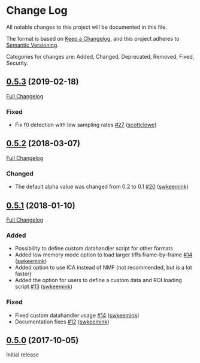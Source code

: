 # Change Log

All notable changes to this project will be documented in this file.

The format is based on [Keep a Changelog](https://keepachangelog.com/en/1.0.0/),
and this project adheres to [Semantic Versioning](https://semver.org/spec/v2.0.0.html).

Categories for changes are: Added, Changed, Deprecated, Removed, Fixed, Security.


## [0.5.3](https://github.com/rochefort-lab/fissa/tree/0.5.3) (2019-02-18)
[Full Changelog](https://github.com/rochefort-lab/fissa/compare/0.5.2...0.5.3)

### Fixed

- Fix f0 detection with low sampling rates [\#27](https://github.com/rochefort-lab/fissa/pull/27) ([scottclowe](https://github.com/scottclowe))


## [0.5.2](https://github.com/rochefort-lab/fissa/tree/0.5.2) (2018-03-07)
[Full Changelog](https://github.com/rochefort-lab/fissa/compare/0.5.1...0.5.2)

### Changed

- The default alpha value was changed from 0.2 to 0.1 [\#20](https://github.com/rochefort-lab/fissa/pull/20) ([swkeemink](https://github.com/swkeemink))


## [0.5.1](https://github.com/rochefort-lab/fissa/tree/0.5.1) (2018-01-10)
[Full Changelog](https://github.com/rochefort-lab/fissa/compare/0.5.0...0.5.1)

### Added

- Possibility to define custom datahandler script for other formats
- Added low memory mode option to load larger tiffs frame-by-frame [\#14](https://github.com/rochefort-lab/fissa/pull/14) ([swkeemink](https://github.com/swkeemink))
- Added option to use ICA instead of NMF (not recommended, but is a lot faster)
- Added the option for users to define a custom data and ROI loading script [\#13](https://github.com/rochefort-lab/fissa/pull/13) ([swkeemink](https://github.com/swkeemink))

### Fixed

- Fixed custom datahandler usage [\#14](https://github.com/rochefort-lab/fissa/pull/14) ([swkeemink](https://github.com/swkeemink))
- Documentation fixes [\#12](https://github.com/rochefort-lab/fissa/pull/12) ([swkeemink](https://github.com/swkeemink))


## [0.5.0](https://github.com/rochefort-lab/fissa/tree/0.5.0) (2017-10-05)

Initial release
